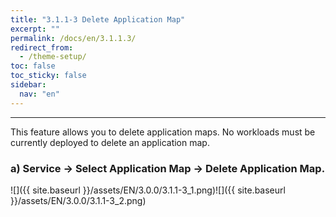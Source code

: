 ```yaml
---
title: "3.1.1-3 Delete Application Map"
excerpt: ""
permalink: /docs/en/3.1.1.3/
redirect_from:
  - /theme-setup/
toc: false
toc_sticky: false
sidebar:
  nav: "en"
---
```



---
This feature allows you to delete application maps. No workloads must be currently deployed to delete an application map.

### a\) Service → Select Application Map → Delete Application Map.

![]({{ site.baseurl }}/assets/EN/3.0.0/3.1.1-3_1.png)![]({{ site.baseurl }}/assets/EN/3.0.0/3.1.1-3_2.png)
